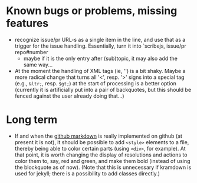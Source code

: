 # Known bugs or problems, missing features

* recognize issue/pr URL-s as a single item in the line, and use that as a trigger for the issue handling. Essentially, turn it into `scribejs, issue/pr repo#number
  * maybe if it is the only entry after (sub)topic, it may also add the same way...
* At the moment the handling of XML tags (ie, '<word>') is a bit shaky. Maybe a more radical change that turns all '<', resp. '>' signs into a special tag (e.g., `&ltr;`, resp. `$gt;`) at the start of processing is a better option (currently it is artificially put into a pair of backquotes, but this should be fenced against the user already doing that...)


# Long term

* If and when the [github markdown](https://github.github.com/gfm/) is really implemented on github (at present it is not), it should be possible to add `<style>` elements to a file, thereby being able to color certain parts (using `<div>`, for example). At that point, it is worth changing the display of resolutions and actions to color them to, say, red and green, and make them bold (instead of using the blockquote as of now). (Note that this is unnecessary if kramdown is used for jekyll; there is a possibility to add classes directly.)

